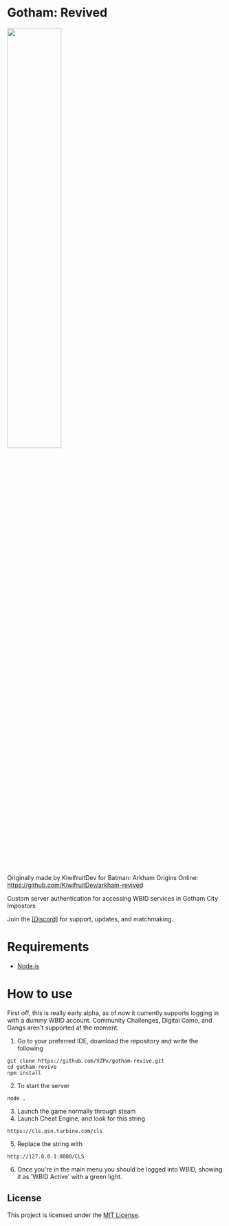 # Gotham: Revived
<img src="https://media.discordapp.net/attachments/1208513216238329916/1249470337490358332/image.png?ex=66676b6e&is=666619ee&hm=d8b789a31b3855ea3ef07b59d249b8f5ddb734cd748ffbfcff3b8347927cb3b1&=&format=webp&quality=lossless&width=1219&height=683" height="50%" width="50%">

Originally made by KiwifruitDev for Batman: Arkham Origins Online: https://github.com/KiwifruitDev/arkham-revived

Custom server authentication for accessing WBID services in Gotham City Impostors

Join the [[Discord]](https://discord.gg/ef62xneQ3s) for support, updates, and matchmaking.

# Requirements
- [Node.js](https://nodejs.org/en/)

# How to use
First off, this is really early alpha, as of now it currently supports logging in with a dummy WBID account. Community Challenges, Digital Camo, and Gangs aren't supported at the moment.

1. Go to your preferred IDE, download the repository and write the following
```
git clone https://github.com/VZPx/gotham-revive.git
cd gotham-revive
npm install
```
2. To start the server
```
node .
```
3. Launch the game normally through steam
4. Launch Cheat Engine, and look for this string 
```
https://cls.psn.turbine.com/cls
```
5. Replace the string with 
```
http://127.0.0.1:8080/CLS
```
6. Once you're in the main menu you should be logged into WBID, showing it as 'WBID Active' with a green light.

## License

This project is licensed under the [MIT License](https://choosealicense.com/licenses/mit/).
